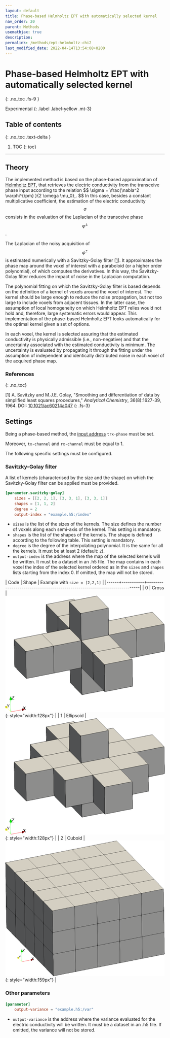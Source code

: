 ```yaml
---
layout: default
title: Phase-based Helmholtz EPT with automatically selected kernel
nav_order: 20
parent: Methods
usemathjax: true
description:
permalink: /methods/ept-helmholtz-chi2
last_modified_date: 2022-04-14T13:54:08+0200
---
```


# Phase-based Helmholtz EPT with automatically selected kernel
{: .no_toc .fs-9 }

Experimental
{: .label .label-yellow .mt-3}

## Table of contents
{: .no_toc .text-delta }

1. TOC
{: toc}

---

## Theory

The implemented method is based on the phase-based approximation of [Helmholtz EPT](/methods/ept-helmholtz), that retrieves the electric conductivity from the transceive phase input according to the relation
\$$
\sigma = \frac{\nabla^2 \varphi^{\pm} }{2 \omega \mu_0}\,.
\$$
In this case, besides a constant multiplicative coefficient, the estimation of the electric conductivity $$\sigma$$ consists in the evaluation of the Laplacian of the transceive phase $$\varphi^\pm$$.

The Laplacian of the noisy acquisition of $$\varphi^\pm$$ is estimated numerically with a Savitzky-Golay filter [[1](#references)]. It approximates the phase map around the voxel of interest with a paraboloid (or a higher order polynomial), of which computes the derivatives. In this way, the Savitzky-Golay filter reduces the impact of noise in the Laplacian computation.

The polynomial fitting on which the Savitzky-Golay filter is based depends on the definition of a kernel of voxels around the voxel of interest. The kernel should be large enough to reduce the noise propagation, but not too large to include voxels from adjacent tissues. In the latter case, the assumption of local homogeneity on which Helmholtz EPT relies would not hold and, therefore, large systematic errors would appear.
This implementation of the phase-based Helmholtz EPT looks automatically for the optimal kernel given a set of options.

In each voxel, the kernel is selected assuring that the estimated conductivity is physically admissible (i.e., non-negative) and that the uncertainty associated with the estimated conductivity is minimum. The uncertainty is evaluated by propagating it through the fitting under the assumption of independent and identically distributed noise in each voxel of the acquired phase map.

### References
{: .no_toc}

[1] A. Savitzky and M.J.E. Golay, "Smoothing and differentiation of data by simplified least squares procedures," _Analytical Chemistry_, 36(8):1627-39, 1964. DOI: [10.1021/ac60214a047](https://doi.org/10.1021/ac60214a047)
{: .fs-3}

## Settings

Being a phase-based method, the [input address](/settings#input) ```trx-phase``` must be set.

Moreover, ```tx-channel``` and ```rx-channel``` must be equal to 1.

The following specific settings must be configured.

### Savitzky-Golay filter

A list of kernels (characterised by the size and the shape) on which the Savitzky-Golay filter can be applied must be provided.

```toml
[parameter.savitzky-golay]
    sizes = [[2, 2, 1], [3, 3, 1], [3, 3, 1]]
    shapes = [1, 1, 2]
    degree = 2
    output-index = "example.h5:/index"
```

- ```sizes``` is the list of the sizes of the kernels. The size defines the number of voxels along each semi-axis of the kernel. This setting is mandatory.
- ```shapes``` is the list of the shapes of the kernels. The shape is defined according to the following table. This setting is mandatory.
- ```degree``` is the degree of the interpolating polynomial. It is the same for all the kernels. It must be at least 2 (default: ```2```).
- ```output-index``` is the address where the map of the selected kernels will be written. It must be a dataset in an .h5 file. The map contains in each voxel the index of the selected kernel ordered as in the ```sizes``` and ```shapes``` lists starting from the index 0. If omitted, the map will not be stored.

| Code | Shape     | Example with ```size = [2,2,1]```                                        |
|------+-----------+--------------------------------------------------------------------------|
| 0    | Cross     | ![](/assets/images/savitzky-golay-cross.png){: style="width:128px"}      |
| 1    | Ellipsoid | ![](/assets/images/savitzky-golay-ellipsoid.png){: style="width:128px"}  |
| 2    | Cuboid    | ![](/assets/images/savitzky-golay-cuboid.png){: style="width:159px"}     |

### Other parameters

```toml
[parameter]
    output-variance = "example.h5:/var"
```

- ```output-variance``` is the address where the variance evaluated for the electric conductivity will be written. It must be a dataset in an .h5 file. If omitted, the variance will not be stored.

